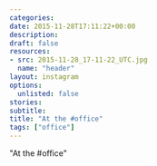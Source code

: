 ```yaml
---
categories:
date: 2015-11-28T17:11:22+00:00
description:
draft: false
resources:
- src: 2015-11-28_17-11-22_UTC.jpg
  name: "header"
layout: instagram
options:
  unlisted: false
stories:
subtitle:
title: "At the #office"
tags: ["office"]
---
```


"At the #office"
